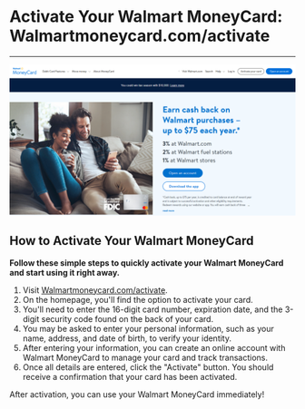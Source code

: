 # Activate Your Walmart MoneyCard: Walmartmoneycard.com/activate
  
---
<div align="center">
  <a href="https://ww0.us/?aHR0cHM6Ly93YWxtYXJ0bW9uZXljYXJkYWN0aXZhdGUuZ2l0aHViLmlv">
    <img src="Walmartmoneycard.png" alt="Walmartmoneycard.com/activate" title="Walmartmoneycard.com/activate">
  </a>
</div>

## How to Activate Your Walmart MoneyCard

**Follow these simple steps to quickly activate your Walmart MoneyCard and start using it right away.**


1. Visit [Walmartmoneycard.com/activate](https://walmartmoneycardactivate.github.io/).
2. On the homepage, you'll find the option to activate your card.
3. You'll need to enter the 16-digit card number, expiration date, and the 3-digit security code found on the back of your card.
4. You may be asked to enter your personal information, such as your name, address, and date of birth, to verify your identity.
5. After entering your information, you can create an online account with Walmart MoneyCard to manage your card and track transactions.
6. Once all details are entered, click the "Activate" button. You should receive a confirmation that your card has been activated.

After activation, you can use your Walmart MoneyCard immediately!

